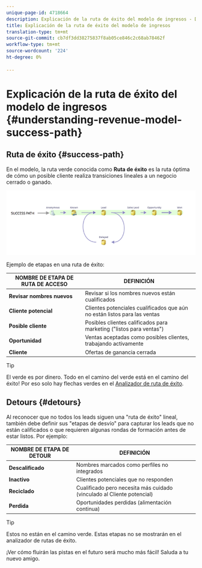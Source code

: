 ```yaml
---
unique-page-id: 4718664
description: Explicación de la ruta de éxito del modelo de ingresos - Documentos de marketing - Documentación del producto
title: Explicación de la ruta de éxito del modelo de ingresos
translation-type: tm+mt
source-git-commit: cb7df3dd38275837f8ab05ce846c2c68ab78462f
workflow-type: tm+mt
source-wordcount: '224'
ht-degree: 0%

---
```



# Explicación de la ruta de éxito del modelo de ingresos {#understanding-revenue-model-success-path}

## Ruta de éxito {#success-path}

En el modelo, la ruta verde conocida como **Ruta de éxito** es la ruta óptima de cómo un posible cliente realiza transiciones lineales a un negocio cerrado o ganado.

![—](assets/image2015-6-12-17-3a12-3a18.png)

Ejemplo de etapas en una ruta de éxito:

| **NOMBRE DE ETAPA DE RUTA DE ACCESO** | **DEFINICIÓN** |
|---|---|
| **Revisar nombres nuevos** | Revisar si los nombres nuevos están cualificados |
| **Cliente potencial** | Clientes potenciales cualificados que aún no están listos para las ventas |
| **Posible cliente** | Posibles clientes calificados para marketing (&quot;listos para ventas&quot;) |
| **Oportunidad** | Ventas aceptadas como posibles clientes, trabajando activamente |
| **Cliente** | Ofertas de ganancia cerrada |

>[!TIP]
>
>El verde es por dinero. Todo en el camino del verde está en el camino del éxito! Por eso solo hay flechas verdes en el [Analizador de ruta de éxito](using-the-success-path-analyzer.md).

## Detours {#detours}

Al reconocer que no todos los leads siguen una &quot;ruta de éxito&quot; lineal, también debe definir sus &quot;etapas de desvío&quot; para capturar los leads que no están calificados o que requieren algunas rondas de formación antes de estar listos. Por ejemplo:

| **NOMBRE DE ETAPA DE DETOUR** | **DEFINICIÓN** |
|---|---|
| **Descalificado** | Nombres marcados como perfiles no integrados |
| **Inactivo** | Clientes potenciales que no responden |
| **Reciclado** | Cualificado pero necesita más cuidado (vinculado al Cliente potencial) |
| **Perdida** | Oportunidades perdidas (alimentación continua) |

>[!TIP]
>
>Estos no están en el camino verde. Estas etapas no se mostrarán en el analizador de rutas de éxito.

¡Ver cómo fluirán las pistas en el futuro será mucho más fácil! Saluda a tu nuevo amigo.
